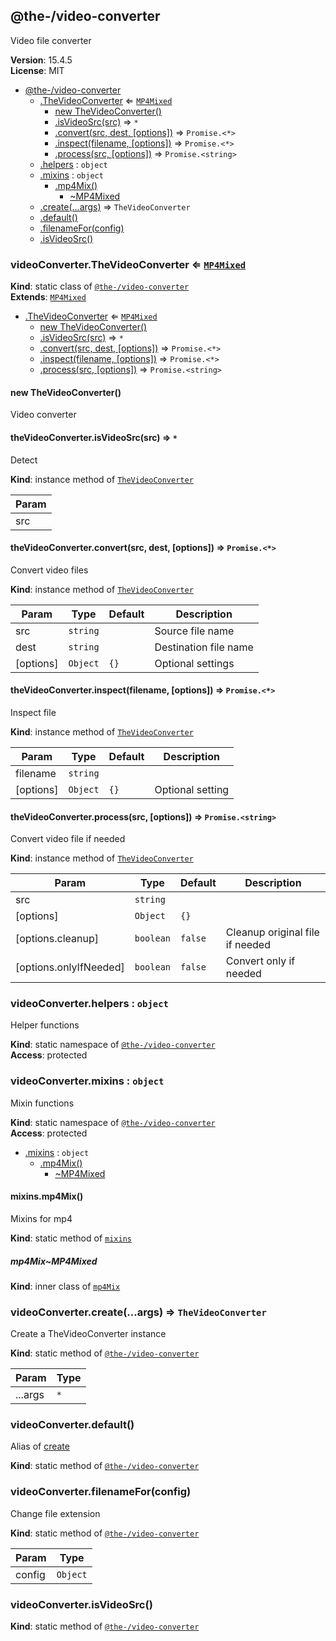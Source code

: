 <!--- Code generated by @the-/script-doc. DO NOT EDIT. -->

<a name="module_@the-/video-converter"></a>

## @the-/video-converter
Video file converter

**Version**: 15.4.5  
**License**: MIT  

* [@the-/video-converter](#module_@the-/video-converter)
    * [.TheVideoConverter](#module_@the-/video-converter.TheVideoConverter) ⇐ [<code>MP4Mixed</code>](#module_@the-/video-converter.mixins.mp4Mix..MP4Mixed)
        * [new TheVideoConverter()](#new_module_@the-/video-converter.TheVideoConverter_new)
        * [.isVideoSrc(src)](#module_@the-/video-converter.TheVideoConverter+isVideoSrc) ⇒ <code>\*</code>
        * [.convert(src, dest, [options])](#module_@the-/video-converter.TheVideoConverter+convert) ⇒ <code>Promise.&lt;\*&gt;</code>
        * [.inspect(filename, [options])](#module_@the-/video-converter.TheVideoConverter+inspect) ⇒ <code>Promise.&lt;\*&gt;</code>
        * [.process(src, [options])](#module_@the-/video-converter.TheVideoConverter+process) ⇒ <code>Promise.&lt;string&gt;</code>
    * [.helpers](#module_@the-/video-converter.helpers) : <code>object</code>
    * [.mixins](#module_@the-/video-converter.mixins) : <code>object</code>
        * [.mp4Mix()](#module_@the-/video-converter.mixins.mp4Mix)
            * [~MP4Mixed](#module_@the-/video-converter.mixins.mp4Mix..MP4Mixed)
    * [.create(...args)](#module_@the-/video-converter.create) ⇒ <code>TheVideoConverter</code>
    * [.default()](#module_@the-/video-converter.default)
    * [.filenameFor(config)](#module_@the-/video-converter.filenameFor)
    * [.isVideoSrc()](#module_@the-/video-converter.isVideoSrc)

<a name="module_@the-/video-converter.TheVideoConverter"></a>

### videoConverter.TheVideoConverter ⇐ [<code>MP4Mixed</code>](#module_@the-/video-converter.mixins.mp4Mix..MP4Mixed)
**Kind**: static class of [<code>@the-/video-converter</code>](#module_@the-/video-converter)  
**Extends**: [<code>MP4Mixed</code>](#module_@the-/video-converter.mixins.mp4Mix..MP4Mixed)  

* [.TheVideoConverter](#module_@the-/video-converter.TheVideoConverter) ⇐ [<code>MP4Mixed</code>](#module_@the-/video-converter.mixins.mp4Mix..MP4Mixed)
    * [new TheVideoConverter()](#new_module_@the-/video-converter.TheVideoConverter_new)
    * [.isVideoSrc(src)](#module_@the-/video-converter.TheVideoConverter+isVideoSrc) ⇒ <code>\*</code>
    * [.convert(src, dest, [options])](#module_@the-/video-converter.TheVideoConverter+convert) ⇒ <code>Promise.&lt;\*&gt;</code>
    * [.inspect(filename, [options])](#module_@the-/video-converter.TheVideoConverter+inspect) ⇒ <code>Promise.&lt;\*&gt;</code>
    * [.process(src, [options])](#module_@the-/video-converter.TheVideoConverter+process) ⇒ <code>Promise.&lt;string&gt;</code>

<a name="new_module_@the-/video-converter.TheVideoConverter_new"></a>

#### new TheVideoConverter()
Video converter

<a name="module_@the-/video-converter.TheVideoConverter+isVideoSrc"></a>

#### theVideoConverter.isVideoSrc(src) ⇒ <code>\*</code>
Detect

**Kind**: instance method of [<code>TheVideoConverter</code>](#module_@the-/video-converter.TheVideoConverter)  

| Param |
| --- |
| src | 

<a name="module_@the-/video-converter.TheVideoConverter+convert"></a>

#### theVideoConverter.convert(src, dest, [options]) ⇒ <code>Promise.&lt;\*&gt;</code>
Convert video files

**Kind**: instance method of [<code>TheVideoConverter</code>](#module_@the-/video-converter.TheVideoConverter)  

| Param | Type | Default | Description |
| --- | --- | --- | --- |
| src | <code>string</code> |  | Source file name |
| dest | <code>string</code> |  | Destination file name |
| [options] | <code>Object</code> | <code>{}</code> | Optional settings |

<a name="module_@the-/video-converter.TheVideoConverter+inspect"></a>

#### theVideoConverter.inspect(filename, [options]) ⇒ <code>Promise.&lt;\*&gt;</code>
Inspect file

**Kind**: instance method of [<code>TheVideoConverter</code>](#module_@the-/video-converter.TheVideoConverter)  

| Param | Type | Default | Description |
| --- | --- | --- | --- |
| filename | <code>string</code> |  |  |
| [options] | <code>Object</code> | <code>{}</code> | Optional setting |

<a name="module_@the-/video-converter.TheVideoConverter+process"></a>

#### theVideoConverter.process(src, [options]) ⇒ <code>Promise.&lt;string&gt;</code>
Convert video file if needed

**Kind**: instance method of [<code>TheVideoConverter</code>](#module_@the-/video-converter.TheVideoConverter)  

| Param | Type | Default | Description |
| --- | --- | --- | --- |
| src | <code>string</code> |  |  |
| [options] | <code>Object</code> | <code>{}</code> |  |
| [options.cleanup] | <code>boolean</code> | <code>false</code> | Cleanup original file if needed |
| [options.onlyIfNeeded] | <code>boolean</code> | <code>false</code> | Convert only if needed |

<a name="module_@the-/video-converter.helpers"></a>

### videoConverter.helpers : <code>object</code>
Helper functions

**Kind**: static namespace of [<code>@the-/video-converter</code>](#module_@the-/video-converter)  
**Access**: protected  
<a name="module_@the-/video-converter.mixins"></a>

### videoConverter.mixins : <code>object</code>
Mixin functions

**Kind**: static namespace of [<code>@the-/video-converter</code>](#module_@the-/video-converter)  
**Access**: protected  

* [.mixins](#module_@the-/video-converter.mixins) : <code>object</code>
    * [.mp4Mix()](#module_@the-/video-converter.mixins.mp4Mix)
        * [~MP4Mixed](#module_@the-/video-converter.mixins.mp4Mix..MP4Mixed)

<a name="module_@the-/video-converter.mixins.mp4Mix"></a>

#### mixins.mp4Mix()
Mixins for mp4

**Kind**: static method of [<code>mixins</code>](#module_@the-/video-converter.mixins)  
<a name="module_@the-/video-converter.mixins.mp4Mix..MP4Mixed"></a>

##### mp4Mix~MP4Mixed
**Kind**: inner class of [<code>mp4Mix</code>](#module_@the-/video-converter.mixins.mp4Mix)  
<a name="module_@the-/video-converter.create"></a>

### videoConverter.create(...args) ⇒ <code>TheVideoConverter</code>
Create a TheVideoConverter instance

**Kind**: static method of [<code>@the-/video-converter</code>](#module_@the-/video-converter)  

| Param | Type |
| --- | --- |
| ...args | <code>\*</code> | 

<a name="module_@the-/video-converter.default"></a>

### videoConverter.default()
Alias of [create](#module_@the-/video-converter.create)

**Kind**: static method of [<code>@the-/video-converter</code>](#module_@the-/video-converter)  
<a name="module_@the-/video-converter.filenameFor"></a>

### videoConverter.filenameFor(config)
Change file extension

**Kind**: static method of [<code>@the-/video-converter</code>](#module_@the-/video-converter)  

| Param | Type |
| --- | --- |
| config | <code>Object</code> | 

<a name="module_@the-/video-converter.isVideoSrc"></a>

### videoConverter.isVideoSrc()
**Kind**: static method of [<code>@the-/video-converter</code>](#module_@the-/video-converter)
